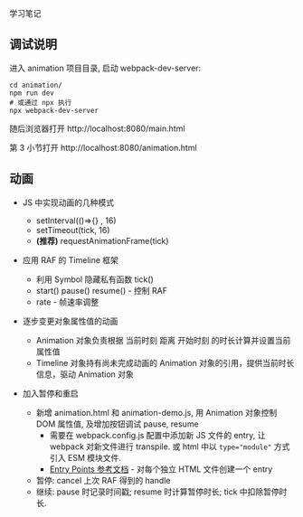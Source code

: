 学习笔记

## 调试说明

进入 animation 项目目录, 启动 webpack-dev-server:

```
cd animation/
npm run dev
# 或通过 npx 执行
npx webpack-dev-server
```

随后浏览器打开 http://localhost:8080/main.html

第 3 小节打开 http://localhost:8080/animation.html

## 动画

- JS 中实现动画的几种模式

  - setInterval(()=>{} , 16)
  - setTimeout(tick, 16)
  - **(推荐)** requestAnimationFrame(tick)

- 应用 RAF 的 Timeline 框架

  - 利用 Symbol 隐藏私有函数 tick()
  - start() pause() resume() - 控制 RAF
  - rate - 帧速率调整

- 逐步变更对象属性值的动画

  - Animation 对象负责根据 当前时刻 距离 开始时刻 的时长计算并设置当前属性值
  - Timeline 对象持有尚未完成动画的 Animation 对象的引用，提供当前时长信息，驱动 Animation 对象

- 加入暂停和重启

  - 新增 animation.html 和 animation-demo.js, 用 Animation 对象控制 DOM 属性值, 及增加按钮调试 pause, resume
    - 需要在 webpack.config.js 配置中添加新 JS 文件的 entry, 让 webpack 对新文件进行 transpile. 或 html 中以 `type="module"` 方式引入 ESM 模块文件.
    - [Entry Points 参考文档](https://webpack.docschina.org/concepts/entry-points/) - 对每个独立 HTML 文件创建一个 entry
  - 暂停: cancel 上次 RAF 得到的 handle
  - 继续: pause 时记录时间戳; resume 时计算暂停时长; tick 中扣除暂停时长.
